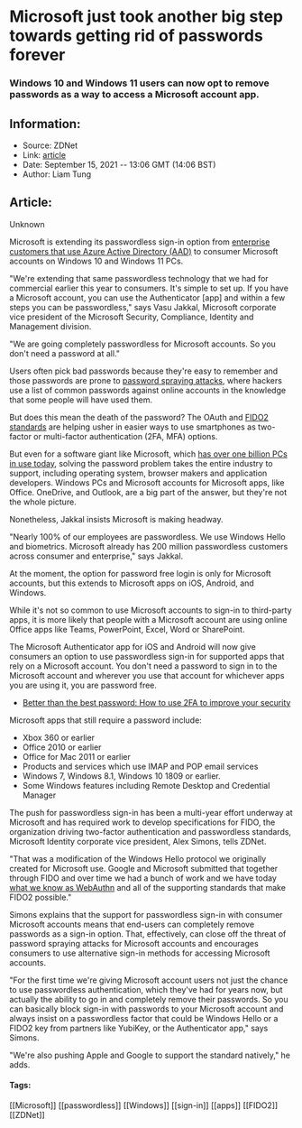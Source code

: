 # Microsoft just took another big step towards getting rid of passwords forever
### Windows 10 and Windows 11 users can now opt to remove passwords as a way to access a Microsoft account app.

## Information:
+ Source: ZDNet
+ Link: [article](https://www.zdnet.com/article/microsoft-just-took-another-big-step-towards-getting-rid-of-passwords-forever/)
+ Date: September 15, 2021 -- 13:06 GMT (14:06 BST)
+ Author: Liam Tung


## Article:
Unknown

Microsoft is extending its passwordless sign-in option from [enterprise customers that use Azure Active Directory (AAD)](https://www.zdnet.com/article/microsofts-ciso-why-were-trying-to-banish-passwords-forever/) to consumer Microsoft accounts on Windows 10 and Windows 11 PCs. 


"We're extending that same passwordless technology that we had for commercial earlier this year to consumers. It's simple to set up. If you have a Microsoft account, you can use the Authenticator [app] and within a few steps you can be passwordless," says Vasu Jakkal, Microsoft corporate vice president of the Microsoft Security, Compliance, Identity and Management division.

"We are going completely passwordless for Microsoft accounts. So you don't need a password at all."

Users often pick bad passwords because they're easy to remember and those passwords are prone to [password spraying attacks](https://www.zdnet.com/article/cisa-solarwinds-hackers-also-used-password-guessing-to-breach-targets/#link=%7B%2522role%2522:%2522standard%2522,%2522href%2522:%2522https://www.zdnet.com/article/cisa-solarwinds-hackers-also-used-password-guessing-to-breach-targets/%2522,%2522target%2522:%2522_blank%2522,%2522absolute%2522:%2522%2522,%2522linkText%2522:%2522compromised%2520through%2520password%2520spraying%2520attacks%2522%7D), where hackers use a list of common passwords against online accounts in the knowledge that some people will have used them.

But does this mean the death of the password? The OAuth and [FIDO2 standards](https://www.zdnet.com/article/windows-10-says-hello-to-no-passwords-with-fido2-certification/) are helping usher in easier ways to use smartphones as two-factor or multi-factor authentication (2FA, MFA) options. 

But even for a software giant like Microsoft, which [has over one billion PCs in use today](https://www.zdnet.com/article/microsoft-says-windows-10-now-on-1-3-billion-monthly-active-devices/), solving the password problem takes the entire industry to support, including operating system, browser makers and application developers. Windows PCs and Microsoft accounts for Microsoft apps, like Office. OneDrive, and Outlook, are a big part of the answer, but they're not the whole picture. 

Nonetheless, Jakkal insists Microsoft is making headway. 






"Nearly 100% of our employees are passwordless. We use Windows Hello and biometrics. Microsoft already has 200 million passwordless customers across consumer and enterprise," says Jakkal. 

At the moment, the option for password free login is only for Microsoft accounts, but this extends to Microsoft apps on iOS, Android, and Windows. 

While it's not so common to use Microsoft accounts to sign-in to third-party apps, it is more likely that people with a Microsoft account are using online Office apps like Teams, PowerPoint, Excel, Word or SharePoint. 

The Microsoft Authenticator app for iOS and Android will now give consumers an option to use passwordless sign-in for supported apps that rely on a Microsoft account. You don't need a password to sign in to the Microsoft account and wherever you use that account for whichever apps you are using it, you are password free.

* [Better than the best password: How to use 2FA to improve your security](https://www.zdnet.com/article/better-than-the-best-password-how-to-use-2fa-to-improve-your-security/)

Microsoft apps that still require a password include: 

* Xbox 360 or earlier
* Office 2010 or earlier
* Office for Mac 2011 or earlier
* Products and services which use IMAP and POP email services
* Windows 7, Windows 8.1, Windows 10 1809 or earlier.
* Some Windows features including Remote Desktop and Credential Manager

The push for passwordless sign-in has been a multi-year effort underway at Microsoft and has required work to develop specifications for FIDO, the organization driving two-factor authentication and passwordless standards, Microsoft Identity corporate vice president, Alex Simons, tells ZDNet. 

"That was a modification of the Windows Hello protocol we originally created for Microsoft use. Google and Microsoft submitted that together through FIDO and over time we had a bunch of work and we have today [what we know as WebAuthn](https://www.zdnet.com/article/w3c-finalizes-web-authentication-webauthn-standard/) and all of the supporting standards that make FIDO2 possible." 

Simons explains that the support for passwordless sign-in with consumer Microsoft accounts means that end-users can completely remove passwords as a sign-in option. That, effectively, can close off the threat of password spraying attacks for Microsoft accounts and encourages consumers to use alternative sign-in methods for accessing Microsoft accounts. 

"For the first time we're giving Microsoft account users not just the chance to use passwordless authentication, which they've had for years now, but actually the ability to go in and completely remove their passwords. So you can basically block sign-in with passwords to your Microsoft account and always insist on a passwordless factor that could be Windows Hello or a FIDO2 key from partners like YubiKey, or the Authenticator app," says Simons.

"We're also pushing Apple and Google to support the standard natively," he adds. 





#### Tags:
[[Microsoft]] [[passwordless]] [[Windows]] [[sign-in]] [[apps]] [[FIDO2]] [[ZDNet]]
